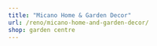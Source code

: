 ```yaml
---
title: "Micano Home & Garden Decor"
url: /reno/micano-home-and-garden-decor/
shop: garden centre
---
```


